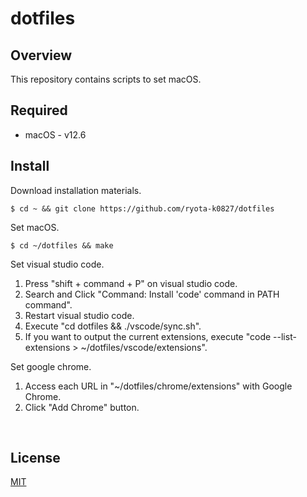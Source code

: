 # dotfiles

## Overview
This repository contains scripts to set macOS.

## Required
- macOS - v12.6

## Install
Download installation materials.

```shell
$ cd ~ && git clone https://github.com/ryota-k0827/dotfiles
```

Set macOS.

```shell
$ cd ~/dotfiles && make
```

Set visual studio code.

1. Press "shift + command + P" on visual studio code.
2. Search and Click "Command: Install 'code' command in PATH command".
3. Restart visual studio code.
4. Execute "cd dotfiles && ./vscode/sync.sh".
5. If you want to output the current extensions, execute "code --list-extensions > ~/dotfiles/vscode/extensions".

Set google chrome.

1. Access each URL in "~/dotfiles/chrome/extensions" with Google Chrome.
2. Click "Add Chrome" button.

&emsp;

## License

[MIT](LICENSE)